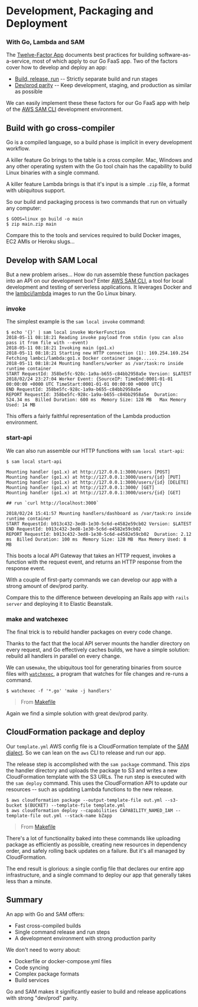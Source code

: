 # Development, Packaging and Deployment
### With Go, Lambda and SAM

The [Twelve-Factor App](https://12factor.net/) documents best practices for building software-as-a-service, most of which apply to our Go FaaS app. Two of the factors cover how to develop and deploy an app:

* [Build, release, run](https://12factor.net/build-release-run) -- Strictly separate build and run stages
* [Dev/prod parity](https://12factor.net/dev-prod-parity) -- Keep development, staging, and production as similar as possible

We can easily implement these these factors for our Go FaaS app with help of the [AWS SAM CLI](https://github.com/awslabs/aws-sam-cli) development environment.

## Build with go cross-compiler

Go is a compiled language, so a build phase is implicit in every development workflow.

A killer feature Go brings to the table is a cross compiler. Mac, Windows and any other operating system with the Go tool chain has the capability to build Linux binaries with a single command.

A killer feature Lambda brings is that it's input is a simple `.zip` file, a format with ubiquitous support.

So our build and packaging process is two commands that run on virtually any computer:

```console
$ GOOS=linux go build -o main
$ zip main.zip main
```

Compare this to the tools and services required to build Docker images, EC2 AMIs or Heroku slugs...

## Develop with SAM Local

But a new problem arises... How do run assemble these function packages into an API on our development box? Enter [AWS SAM CLI](https://github.com/awslabs/aws-sam-cli), a tool for local development and testing of serverless applications. It leverages Docker and the [lambci/lambda](https://hub.docker.com/r/lambci/lambda/) images to run the Go Linux binary.

### invoke

The simplest example is the `sam local invoke` command:

```console
$ echo '{}' | sam local invoke WorkerFunction
2018-05-11 08:18:21 Reading invoke payload from stdin (you can also pass it from file with --event)
2018-05-11 08:18:21 Invoking main (go1.x)
2018-05-11 08:18:21 Starting new HTTP connection (1): 169.254.169.254
Fetching lambci/lambda:go1.x Docker container image......
2018-05-11 08:18:24 Mounting handlers/worker as /var/task:ro inside runtime container
START RequestId: 358be5fc-928c-1a9a-b655-c84bb2958a5e Version: $LATEST
2018/02/24 23:27:04 Worker Event: {SourceIP: TimeEnd:0001-01-01 00:00:00 +0000 UTC TimeStart:0001-01-01 00:00:00 +0000 UTC}
END RequestId: 358be5fc-928c-1a9a-b655-c84bb2958a5e
REPORT RequestId: 358be5fc-928c-1a9a-b655-c84bb2958a5e  Duration: 524.34 ms  Billed Duration: 600 ms  Memory Size: 128 MB	Max Memory Used: 14 MB
```

This offers a fairly faithful representation of the Lambda production environment.

### start-api

We can also run assemble our HTTP functions with `sam local start-api`:

```console
$ sam local start-api

Mounting handler (go1.x) at http://127.0.0.1:3000/users [POST]
Mounting handler (go1.x) at http://127.0.0.1:3000/users/{id} [PUT]
Mounting handler (go1.x) at http://127.0.0.1:3000/users/{id} [DELETE]
Mounting handler (go1.x) at http://127.0.0.1:3000/ [GET]
Mounting handler (go1.x) at http://127.0.0.1:3000/users/{id} [GET]

## run `curl http://localhost:3000`

2018/02/24 15:41:57 Mounting handlers/dashboard as /var/task:ro inside runtime container
START RequestId: b913c432-3ed8-1e30-5c6d-e4582e59cb02 Version: $LATEST
END RequestId: b913c432-3ed8-1e30-5c6d-e4582e59cb02
REPORT RequestId: b913c432-3ed8-1e30-5c6d-e4582e59cb02  Duration: 2.12 ms  Billed Duration: 100 ms  Memory Size: 128 MB  Max Memory Used: 8 MB
```

This boots a local API Gateway that takes an HTTP request, invokes a function with the request event, and returns an HTTP response from the response event.

With a couple of first-party commands we can develop our app with a strong amount of dev/prod parity.

Compare this to the difference between developing an Rails app with `rails server` and deploying it to Elastic Beanstalk.

### make and watchexec

The final trick is to rebuild handler packages on every code change.

Thanks to the fact that the local API server mounts the handler directory on every request, and Go effectively caches builds, we have a simple solution: rebuild all handlers in parallel on every change.

We can use`make`, the ubiquitous tool for generating binaries from source files with [`watchexec`](https://github.com/mattgreen/watchexec), a program that watches for file changes and re-runs a command.

```console
$ watchexec -f '*.go' 'make -j handlers'
```
> From [Makefile](../Makefile)

Again we find a simple solution with great dev/prod parity.

## CloudFormation package and deploy

Our `template.yml` AWS config file is a CloudFormation template of the [SAM dialect](https://github.com/awslabs/serverless-application-model/blob/master/versions/2016-10-31.md). So we can lean on the `aws` CLI to release and run our app.

The release step is accomplished with the `sam package` command. This zips the handler directory and uploads the package to S3 and writes a new CloudFormation template with the S3 URLs. The run step is executed with the `sam deploy` command. This uses the CloudFormation API to update our resources -- such as updating Lambda functions to the new release.

```console
$ aws cloudformation package --output-template-file out.yml --s3-bucket $(BUCKET) --template-file template.yml
$ aws cloudformation deploy --capabilities CAPABILITY_NAMED_IAM --template-file out.yml --stack-name bZapp
```
> From [Makefile](../Makefile)

There's a lot of functionality baked into these commands like uploading package as efficiently as possible, creating new resources in dependency order, and safely rolling back updates on a failure. But it's all managed by CloudFormation.

The end result is glorious: a single config file that declares our entire app infrastructure, and a single command to deploy our app that generally takes less than a minute.

## Summary

An app with Go and SAM offers:

- Fast cross-compiled builds
- Single command release and run steps
- A development environment with strong production parity

We don't need to worry about:

- Dockerfile or docker-compose.yml files
- Code syncing
- Complex package formats
- Build services

Go and SAM makes it significantly easier to build and release applications with strong "dev/prod" parity.
